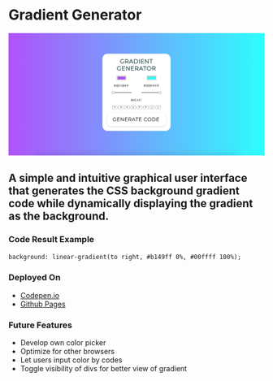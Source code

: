 # Gradient Generator
![screenshot](/images/screenshot1.png)
## A simple and intuitive graphical user interface that generates the CSS background gradient code while dynamically displaying the gradient as the background.

### Code Result Example
    background: linear-gradient(to right, #b149ff 0%, #00ffff 100%);

### Deployed On
* [Codepen.io](https://codepen.io/sharnajh/pen/zLPEdj)
* [Github Pages](https://sharnajh.github.io/gradient-generator/)

### Future Features 
* Develop own color picker
* Optimize for other browsers
* Let users input color by codes
* Toggle visibility of divs for better view of gradient

